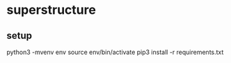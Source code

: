 # superstructure

## setup
python3 -mvenv env
source env/bin/activate
pip3 install -r requirements.txt

